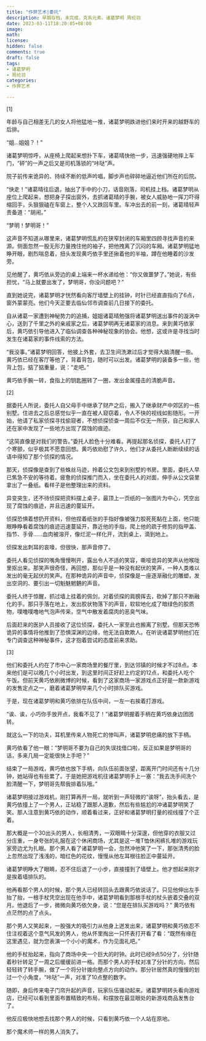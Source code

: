 ```yaml
---
title: "作弊艺术|委托"
description: 早期存档，未完成，克系元素。诸葛梦明 周纶羽
date: 2023-03-11T18:20:05+08:00 
image: 
math: 
license: 
hidden: false
comments: true
draft: false
tags:
- 诸葛梦明
- 周纶羽
categories:
- 作弊艺术

---
```



[1]

年龄与自己相差无几的女人将他猛地一推，诸葛梦明跌进他们来时开来的越野车的后排。

“姐...姐姐？！”

诸葛梦明惊呼，从座椅上爬起来想扑下车，诸葛晴快他一步，迅速强硬地摔上车门，“砰”的一声之后又是司机落锁的“咔哒”声。

院子前传来诡异的、持续不断的低声吟唱，脚步声也碎碎地逼近他们所在的后院。

“快走！”诸葛晴往后退，抽出了手中的小刀，话音刚落，司机挂上档。诸葛梦明从座位上爬起来，想把身子探出窗外，去抓诸葛晴的手腕，被女人威胁地一挥刀吓得缩回手，头狠狠磕在车窗上，整个人又跌回车里。车冲出去的前一刻，诸葛晴轻声责备道：“胡闹。”

“梦明！梦明哥！”

这声音不知道从哪里来，诸葛梦明慌乱的在狭窄封闭的车厢里四顾寻找声音的来源。侧面忽然一股无形力量拽住他的袖子，把他拽离了沉闷的车厢。诸葛梦明猛地睁开眼，剧烈喘息着，扭头发现黄巧依手里还揪着他的半袖，蹲在他睡着的沙发旁。

见他醒了，黄巧依从旁边的桌上端来一杯水递给他：“你又做噩梦了。”她说，有些担忧，“马上就要出发了，梦明哥，你没问题吧？”

直到她说完，诸葛梦明才恍然看向客厅墙壁上的挂钟，时针已经直直指向了6点，窗外蒙蒙亮。他们今天正要去临仙邻市调查前几日接下的委托。

自从诸葛一家遭到神秘势力的追捕，姐姐诸葛晴勉强将诸葛梦明送出事件的漩涡中心，送到了千里之外的亲戚家之后，诸葛梦明再无诸葛家的消息。来到黄巧依家后，黄巧依引导他进入了临仙调查各种神秘现象的协会。他想，这或许是寻找当时发生在诸葛家的事件线索的方法。

“我没事。”诸葛梦明回答，他披上外套，去卫生间洗漱过后才觉得大脑清醒一些。黄巧依已经在客厅等他了，背着背包，随时可以出发。诸葛梦明的装备多一些，他背上包，掂了掂重量，说：“走吧。”

黄巧依手腕一转，食指上的钥匙圈转了一圈，发出金属撞击的清脆声音。

[2]

据委托人所说，委托人自父母手中继承了财产之后，搬入了继承财产中郊区的一栋别墅。住进去之后总感觉似乎一直在被人窥窃着，令人不快的视线如影随形。一开始，他请了私家侦探寻找偷窥者，不想侦探侦查一周后不仅无一所获，自己和家人还在家中发现了一些地方出现了腐蚀的痕迹。

“这简直像是对我们的警告。”委托人脸色十分难看。再提起那名侦探，委托人打了个寒颤，似乎极其不愿意回想。黄巧依劝慰了许久，他们才从委托人断断续续的话语中得知了那个侦探的情况。

那天，侦探像是查到了些蛛丝马迹，拎着公文包来到别墅的书房。里面，委托人早已焦急不安的等待着。疲惫的侦探推门而入，坐在委托人的对面，伸手从公文袋里拿出了一叠纸。看样子是他整理出来的资料。

异变突生，还不待侦探把资料摆上桌子，最顶上一页纸的一张图片为中心，凭空出现了腐蚀的痕迹，并且迅速的蔓延开。

侦探恐惧着想扔开资料，但他捏着纸张的手指好像被强力胶死死黏在上面，他只能眼睁睁看着腐蚀的痕迹迅速蔓延开，靠近他的手指，爬上他的疏于修剪的指甲盖、指节、手骨......血肉被溶开，像烂泥一样化开，流到桌上，滴到地上。

侦探发出刺耳的哀嚎，但很快，那声音停了。

委托人看见侦探的嘴角慢慢咧开，露出令人不适的笑容，嘶哑诡异的笑声从他喉咙里抠出来。那笑声很奇怪，再回想，那似乎是一种没有起伏的笑声，一种人类难以发出的毫无起伏的笑声。在那种诡异的声音中，侦探像是一座逐渐融化的雕塑，发出空洞的、要引出一切魁魅魍魉的声音。

委托人终于惊醒，抓过墙上挂着的佩剑，对着侦探的肩膀挥去，砍掉了那只不断融化的手。那只手落在地上，发出胶状物落下的声音，软软地化成了暗绿色的胶质物，噗噜噗噜地气泡声传来，空气中散发着腐肉的恶臭气味。

后面赶来的医护人员接收了这位侦探，委托人一家至此也搬离了别墅。但那天恐怖诡异的事情将他推到了恐惧深渊的边缘，他无法自欺欺人。在听说诸葛梦明他们在专门调查这种神秘事件，这才抱着尝试的态度前来求助。

[3]

他们和委托人约在了市中心一家商场里的餐厅里，到达邻镇的时候才不过8点。本来他们是可以晚几个小时出发，到这里时间正好赶上约定的12点，和委托人吃个午饭。但前天黄巧依刷微博的时候，看到了这家商场一家游戏点正好是一款新游戏的发售定点之一，磨着诸葛梦明早来几个小时排队买游戏。

于是，现在诸葛梦明和黄巧依排在队伍中间，一左一右挨着打游戏。

“诶、诶，小巧你手放开点，我看不见了！”诸葛梦明握着手柄在黄巧依身边团团转。

就这么一下的功夫，耳机里传来人物死亡的惨叫声，诸葛梦明悲痛的放下手柄。

黄巧依看了他一眼：“梦明哥不要为自己的失误找借口啦，反正如果是梦明哥的话，多来几局一定能很快上手吧？”

结束了一局游戏，黄巧依也放下手柄，向队伍前面张望，距离开门时间还有十几分钟，她站得也有些累了。于是她把游戏机往诸葛梦明手上一塞：“我去洗手间洗个脸清醒一下，梦明哥先帮我排着队哦。”

诸葛梦明接过游戏机，刚打算再开一局，就听到一声轻微的“诶呀”，抬头看去，是黄巧依撞上了一个男人，正站稳了跟那人道歉，然后有些尴尬的冲诸葛梦明笑了笑。那人注意到黄巧依的动作，顺着看过来，正好和诸葛梦明打量的视线撞了个正着。

那大概是一个30出头的男人，长相清秀，一双眼睛十分深邃，但他穿的衣服又过分庄重，一身夸张的礼服在这个休闲商场，尤其是这一堆T恤休闲裤扎堆的游戏玩家旁边尤为扎眼。那个男人看了诸葛梦明一会，忽然冲他笑了一下，那张清秀的脸上忽然出现了浅浅的，暗红色的花纹，慢慢从他左耳根往脸正中蔓延开。

诸葛梦明睁大了眼睛，忍不住后退了一小步，直接撞到了墙壁上。他才想起来刚才是挨着墙排队的。

他再看那个男人的时候，那个男人已经转回头去跟黄巧依说话了。只见他伸出左手抬了抬，一根手杖凭空出现在他手中，诸葛梦明看到那根手杖的杖头嵌着交叠的双月。他退后了一步，微微向黄巧依欠身，说：“您是在排队买游戏吗？” 黄巧依有点茫然的点了点头。

那个男人又笑起来，一股强大的吸引力从他身上迸发出来，诸葛梦明和黄巧依忍不住注视着这个意气风发的男人，他从怀里掏出一只怀表打开看了看：“既然有缘在这里遇见，就为您表演一个小小的魔术，作为见面礼吧。”

他的手杖抬起来，指向了商场中央一个巨大的时钟。此时已经9点50分了，分针随着秒针转足了一周之后缓缓前进一格。而那个男人的手杖对准了分针的方向，然后轻轻转了转手腕，做了一个将分针拨向整点方向的动作。那分针居然真的慢慢的划过一个小角度，“咔哒”一声，对准了10点整的数字。

随即，身后传来电子门帘升起的声音，玩家队伍骚动起来。诸葛梦明转头看向游戏店，已经可以看到里面布置精致的布局，和摆放在最显眼处的新游戏商品发售台了。

他反应极快地想去找那个男人的时候，只看到黄巧依一个人站在原地。

那个魔术师一样的男人消失了。